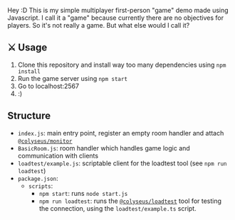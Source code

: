 
Hey :D
This is my simple multiplayer first-person "game" demo made using Javascript. I call it a "game" because currently there are no objectives for players. So it's not really a game. But what else would I call it?

## :crossed_swords: Usage

 1. Clone this repository and install way too many dependencies using `npm install`
 2. Run the game server using `npm start`
 3. Go to localhost:2567
 4. :)

## Structure

- `index.js`: main entry point, register an empty room handler and attach [`@colyseus/monitor`](https://github.com/colyseus/colyseus-monitor)
- `BasicRoom.js`: room handler which handles game logic and communication with clients
- `loadtest/example.js`: scriptable client for the loadtest tool (see `npm run loadtest`)
- `package.json`:
    - `scripts`:
        - `npm start`: runs `node start.js`
        - `npm run loadtest`: runs the [`@colyseus/loadtest`](https://github.com/colyseus/colyseus-loadtest/) tool for testing the connection, using the `loadtest/example.ts` script.
